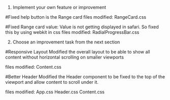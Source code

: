 1. Implement your own feature or improvement

#Fixed help button is the Range card
files modified:
RangeCard.css

#Fixed Range card value: Value is not getting displayed in safari. So fixed this by using webkit in css
files modified:
RadialProgressBar.css

2. Choose an improvement task from the next section

#Responsive Layout
Modified the overall layout to be able to show all content without horizontal scrolling on smaller viewports

files modified:
Content.css

#Better Header
Modified the Header component to be fixed to the top of the viewport and allow content to scroll under it.

files modified:
App.css
Header.css
Content.css




